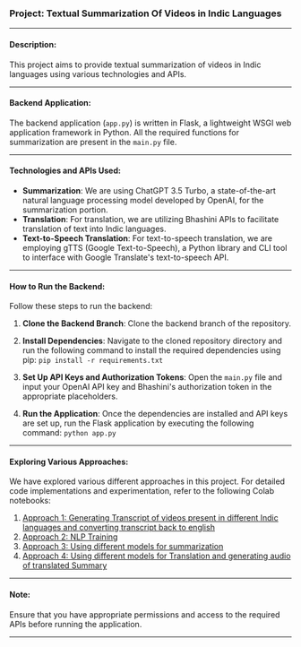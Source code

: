 ### Project: Textual Summarization Of Videos in Indic Languages

---

#### Description:
This project aims to provide textual summarization of videos in Indic languages using various technologies and APIs.

---

#### Backend Application:
The backend application (`app.py`) is written in Flask, a lightweight WSGI web application framework in Python. All the required functions for summarization are present in the `main.py` file.

---

#### Technologies and APIs Used:
- **Summarization**: We are using ChatGPT 3.5 Turbo, a state-of-the-art natural language processing model developed by OpenAI, for the summarization portion.
- **Translation**: For translation, we are utilizing Bhashini APIs to facilitate translation of text into Indic languages.
- **Text-to-Speech Translation**: For text-to-speech translation, we are employing gTTS (Google Text-to-Speech), a Python library and CLI tool to interface with Google Translate's text-to-speech API.

---

#### How to Run the Backend:
Follow these steps to run the backend:

1. **Clone the Backend Branch**: Clone the backend branch of the repository.

2. **Install Dependencies**: Navigate to the cloned repository directory and run the following command to install the required dependencies using pip: `pip install -r requirements.txt`


3. **Set Up API Keys and Authorization Tokens**: Open the `main.py` file and input your OpenAI API key and Bhashini's authorization token in the appropriate placeholders.

4. **Run the Application**: Once the dependencies are installed and API keys are set up, run the Flask application by executing the following command: `python app.py`


---
#### Exploring Various Approaches:
We have explored various different approaches in this project. For detailed code implementations and experimentation, refer to the following Colab notebooks:
1. [Approach 1: Generating Transcript of videos present in different Indic languages and converting transcript back to english](https://colab.research.google.com/drive/1-l_oEfw5XK648of40NxBeNxV3TfPhPT6?usp=sharing)
2. [Approach 2: NLP Training](https://colab.research.google.com/drive/1F7JO2SLnNVLxPey65Qi3xmOLnlK_LhOQ?usp=sharing)
3. [Approach 3: Using different models for summarization](https://colab.research.google.com/drive/1Bb0B_cBjW6QwBMgv4KDXKNUbB89Sgp8f?usp=sharing)
4. [Approach 4: Using different models for Translation and generating audio of translated Summary](https://colab.research.google.com/drive/1bhnv7gfPqnu6ylz-8dh5WtFZtykq-479?usp=sharing)

---
#### Note:
Ensure that you have appropriate permissions and access to the required APIs before running the application.

---
